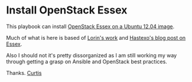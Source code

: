 Install OpenStack Essex
=======================

This playbook can install [OpenStack Essex on a Ubuntu 12.04 image](http://www.hastexo.com/resources/docs/installing-openstack-essex-20121-ubuntu-1204-precise-pangolin).

Much of what is here is based of [Lorin's work](https://github.com/lorin/openstack-ansible) and [Hastexo's blog post on Essex](http://www.hastexo.com/resources/docs/installing-openstack-essex-20121-ubuntu-1204-precise-pangolin).

Also I should not it's pretty dissorganized as I am still working my way through getting a grasp on Ansible and OpenStack best practices.

Thanks.
[Curtis](http://serverascode.com)
